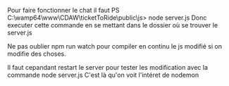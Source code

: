 Pour faire fonctionner le chat il faut
PS C:\wamp64\www\CDAW\ticketToRide\public\js> node server.js
Donc executer cette commande en se mettant dans le dossier où se trouver le server.js

Ne pas oublier npm run watch pour compiler en continu le js modifié si on modifie des choses.

Il faut cepandant restart le server pour tester les modification avec la commande node server.js
C'est là qu'on voit l'intéret de nodemon